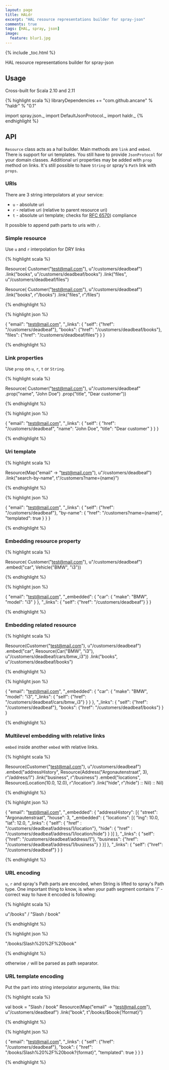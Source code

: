 ```yaml
---
layout: page
title: HALdr
excerpt: "HAL resource representations builder for spray-json"
comments: true
tags: [HAL, spray, json]
image:
  feature: blur1.jpg
---
```


{% include _toc.html %}

HAL resource representations builder for spray-json

## Usage ##

Cross-built for Scala 2.10 and 2.11

{% highlight scala %}
libraryDependencies += "com.github.ancane" % "haldr" % "0.1"

import spray.json._
import DefaultJsonProtocol._
import haldr._
{% endhighlight %}

## API ##

`Resource` class acts as a hal builder. Main methods are `link` and `embed`.
There is support for uri templates.
You still have to provide `JsonProtocol` for your domain classes.
Additional uri properties may be added with `prop` method on links.
It's still possible to have `String` or spray's `Path` link with `props`.

### URIs ###

There are 3 string interpolators at your service:

* `u` - absolute uri
* `r` - relative uri (relative to parent resource uri)
* `t` - absolute uri template; checks for [RFC 6570](https://tools.ietf.org/html/rfc6570)) compliance

It possible to append path parts to uris with `/`.

### Simple resource ###

Use `u` and `r` interpolation for DRY links

{% highlight scala %}

Resource(
  Customer("test@mail.com"), u"/customers/deadbeaf")
   .link("books", u"/customers/deadbeaf/books")
   .link("files", u"/customers/deadbeaf/files")

Resource(
  Customer("test@mail.com"), u"/customers/deadbeaf")
  .link("books", r"/books")
  .link("files", r"/files")

{% endhighlight %}

{% highlight json %}

{
   "email": "test@mail.com",
   "_links": {
      "self": {"href": "/customers/deadbeaf"},
      "books": {"href": "/customers/deadbeaf/books"},
      "files": {"href": "/customers/deadbeaf/files"}
   }
}

{% endhighlight %}

### Link properties ###

Use `prop` on `u`, `r`, `t` or `String`.

{% highlight scala %}

Resource(
  Customer("test@mail.com"),
    u"/customers/deadbeaf"
      .prop("name", "John Doe")
      .prop("title", "Dear customer"))

{% endhighlight %}

{% highlight json %}

{
   "email": "test@mail.com",
   "_links": {
      "self": {
          "href": "/customers/deadbeaf",
          "name": "John Doe",
          "title": "Dear customer"
      }
   }
}

{% endhighlight %}

### Uri template ###

{% highlight scala %}

Resource(Map("email" -> "test@mail.com"), u"/customers/deadbeaf")
  .link("search-by-name", t"/customers?name={name}")

{% endhighlight %}

{% highlight json %}

{
   "email": "test@mail.com",
   "_links": {
      "self": {"href": "/customers/deadbeaf"},
      "by-name": {
          "href": "/customers?name={name}",
          "templated": true
      }
   }
}

{% endhighlight %}

### Embedding resource property ###

{% highlight scala %}

Resource(
  Customer("test@mail.com"), u"/customers/deadbeaf")
  .embed("car", Vehicle("BMW", "i3"))

{% endhighlight %}

{% highlight json %}

{
  "email": "test@mail.com",
  "_embedded": {
     "car": {
        "make": "BMW",
        "model": "i3"
     }
  },
  "_links": {
     "self": {"href": "/customers/deadbeaf"}
  }
}

{% endhighlight %}

### Embedding related resource ###

{% highlight scala %}

Resource(Customer("test@mail.com"), u"/customers/deadbeaf")
  .embed("car", Resource(Car("BMW", "i3"), u"/customers/deadbeaf/cars/bmw_i3"))
  .link("books", u"/customers/deadbeaf/books")

{% endhighlight %}

{% highlight json %}

{
  "email": "test@mail.com",
  "_embedded": {
     "car": {
        "make": "BMW",
        "model": "i3",
        "_links": {
           "self": {"href": "/customers/deadbeaf/cars/bmw_i3"}
        }
     }
  },
  "_links": {
     "self": {"href": "/customers/deadbeaf"},
     "books": {"href": "/customers/deadbeaf/books"}
  }
}

{% endhighlight %}

### Multilevel embedding with relative links ###

`embed` inside another `embed` with relative links.

{% highlight scala %}

Resource(Customer("test@mail.com"), u"/customers/deadbeaf")
  .embed("addressHistory",
    Resource(Address("Argonautenstraat", 3), r"/address/1")
      .link("business", r"/business")
      .embed("locations", Resource(Location(10.0, 12.0), r"/location")
        .link("hide", r"/hide") :: Nil) :: Nil)

{% endhighlight %}

{% highlight json %}

{
  "email": "test@mail.com",
  "_embedded": {
     "addressHistory": [{
        "street": "Argonautenstraat",
        "house": 3,
        "_embedded": {
            "locations": [{
               "lng": 10.0,
               "lat": 12.0,
               "_links": {
                   "self": { "href" : "/customers/deadbeaf/address/1/location"},
                   "hide": { "href" : "/customers/deadbeaf/address/1/location/hide"}
               }
             }]
        },
        "_links": {
           "self": {"href": "/customers/deadbeaf/address/1"},
           "business": {"href": "/customers/deadbeaf/address/1/business"}
        }
     }]
  },
  "_links": {
      "self":   {"href": "/customers/deadbeaf"}
  }
}

{% endhighlight %}

### URL encoding ###

`u`, `r` and spray's Path parts are encoded, when String is lifted to spray's Path type.
One important thing to know, is when your path segment contains '/' - correct way to have it encoded is following:

{% highlight scala %}

u"/books" / "Slash / book"

{% endhighlight %}

{% highlight json %}

"/books/Slash%20%2F%20book"

{% endhighlight %}

otherwise `/` will be parsed as path separator.

### URL template encoding ###

Put the part into string interpolator arguments, like this:

{% highlight scala %}

val book = "Slash / book"
Resource(Map("email" -> "test@mail.com"), u"/customers/deadbeaf")
  .link("book", t"/books/$book{?format}")

{% endhighlight %}

{% highlight json %}

{
   "email": "test@mail.com",
   "_links": {
      "self": {"href": "/customers/deadbeaf"},
      "book": {
          "href": "/books/Slash%20%2F%20book?{format}",
          "templated": true
       }
    }
}

{% endhighlight %}

